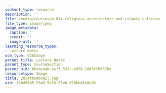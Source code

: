 ```yaml
---
content_type: resource
description: ''
file: /media/courses/4-614-religious-architecture-and-islamic-cultures-fall-2002/168456b553485a1693eb018bb45e0c86_2054thumbnail.jpg
file_type: image/jpeg
image_metadata:
  caption: ''
  credit: ''
  image-alt: ''
learning_resource_types:
- Lecture Notes
ocw_type: OCWImage
parent_title: Lecture Notes
parent_type: CourseSection
parent_uid: 68abeaab-4eff-532c-e858-18d3ffb567bd
resourcetype: Image
title: 2054thumbnail.jpg
uid: 168456b5-5348-5a16-93eb-018bb45e0c86
---
```

